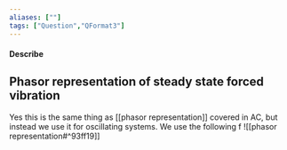 ```yaml
---
aliases: [""]
tags: ["Question","QFormat3"]
---
```


#### Describe
## Phasor representation of steady state forced vibration
Yes this is the same thing as [[phasor representation]] covered in AC, but instead we use it for oscillating systems. We use the following f
![[phasor representation#^93ff19]]

